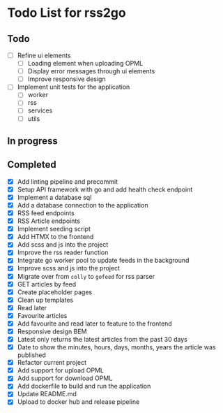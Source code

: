 # Todo List for rss2go

## Todo

* [ ] Refine ui elements
    - [ ] Loading element when uploading OPML
    - [ ] Display error messages through ui elements
    - [ ] Improve responsive design

* [ ] Implement unit tests for the application
    - [ ] worker
    - [ ] rss
    - [ ] services
    - [ ] utils

## In progress

## Completed

* [X] Add linting pipeline and precommit
* [X] Setup API framework with go and add health check endpoint
* [X] Implement a database sql
* [X] Add a database connection to the application
* [X] RSS feed endpoints
* [X] RSS Article endpoints
* [X] Implement seeding script
* [X] Add HTMX to the frontend
* [X] Add scss and js into the project
* [X] Improve the rss reader function
* [X] Integrate go worker pool to update feeds in the background
* [X] Improve scss and js into the project
* [X] Migrate over from `colly` to `gofeed` for rss parser
* [X] GET articles by feed
* [X] Create placeholder pages
* [X] Clean up templates
* [X] Read later
* [X] Favourite articles
* [X] Add favourite and read later to feature to the frontend
* [X] Responsive design BEM
* [X] Latest only returns the latest articles from the past 30 days
* [X] Date to show the minutes, hours, days, months, years the article was published
* [X] Refactor current project
* [X] Add support for upload OPML
* [X] Add support for download OPML
* [X] Add dockerfile to build and run the application
* [X] Update README.md
* [X] Upload to docker hub and release pipeline
